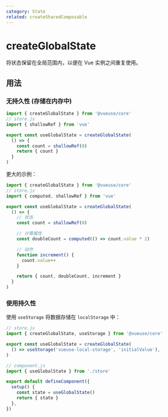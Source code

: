 ```yaml
---
category: State
related: createSharedComposable
---
```


# createGlobalState

将状态保留在全局范围内，以便在 Vue 实例之间重复使用。

## 用法

### 无持久性 (存储在内存中)

```js
import { createGlobalState } from '@vueuse/core'
// store.js
import { shallowRef } from 'vue'

export const useGlobalState = createGlobalState(
  () => {
    const count = shallowRef(0)
    return { count }
  }
)
```

更大的示例：

```js
import { createGlobalState } from '@vueuse/core'
// store.js
import { computed, shallowRef } from 'vue'

export const useGlobalState = createGlobalState(
  () => {
    // 状态
    const count = shallowRef(0)

    // 计算属性
    const doubleCount = computed(() => count.value * 2)

    // 动作
    function increment() {
      count.value++
    }

    return { count, doubleCount, increment }
  }
)
```

### 使用持久性

使用 `useStorage` 将数据存储在 `localStorage` 中：

```js
// store.js
import { createGlobalState, useStorage } from '@vueuse/core'

export const useGlobalState = createGlobalState(
  () => useStorage('vueuse-local-storage', 'initialValue'),
)
```

```js
// component.js
import { useGlobalState } from './store'

export default defineComponent({
  setup() {
    const state = useGlobalState()
    return { state }
  },
})
```

